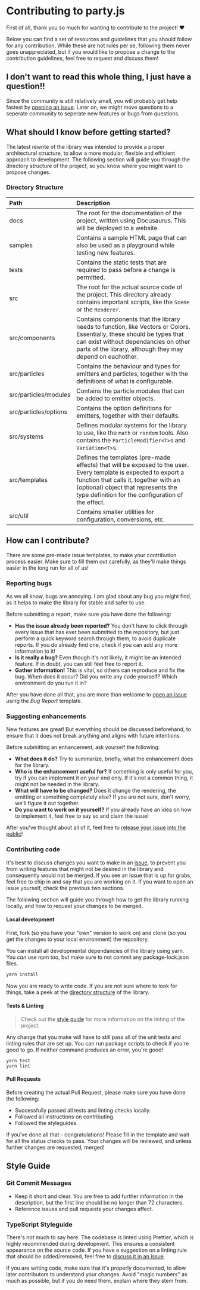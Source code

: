 # Contributing to party.js

First of all, thank you so much for wanting to contribute to the project! ❤

Below you can find a set of resources and guidelines that you should follow for any contribution. While these are not rules per se, following them never goes unappreciated, but if you would like to propose a change to the contribution guidelines, feel free to request and discuss them!

## I don't want to read this whole thing, I just have a question!!

Since the community is still relatively small, you will probably get help fastest by [opening an issue][issues]. Later on, we might move questions to a seperate community to seperate new features or bugs from questions.

## What should I know before getting started?

The latest rewrite of the library was intended to provide a proper architectural structure, to allow a more modular, flexible and efficient approach to development. The following section will guide you through the directory structure of the project, so you know where you might want to propose changes.

### Directory Structure

<!-- prettier-ignore -->
| Path | Description |
| :--- | :--- |
| docs | The root for the documentation of the project, written using Docusaurus. This will be deployed to a website. |
| samples | Contains a sample HTML page that can also be used as a playground while testing new features. |
| tests | Contains the static tests that are required to pass before a change is permitted. |
| src | The root for the actual source code of the project. This directory already contains important scripts, like the `Scene` or the `Renderer`. |
| src/components | Contains components that the library needs to function, like Vectors or Colors. Essentially, these should be types that can exist without dependancies on other parts of the library, although they may depend on eachother. |
| src/particles | Contains the behaviour and types for emitters and particles, together with the definitions of what is configurable. |
| src/particles/modules | Contains the particle modules that can be added to emitter objects. |
| src/particles/options | Contains the option definitions for emitters, together with their defaults. |
| src/systems | Defines modular systems for the library to use, like the `math` or `random` tools. Also contains the `ParticleModifier<T>`s and `Variation<T>`s. |
| src/templates | Defines the templates (pre-made effects) that will be exposed to the user. Every template is expected to export a function that calls it, together with an (optional) object that represents the type definition for the configuration of the effect. |
| src/util | Contains smaller utilities for configuration, conversions, etc. |

## How can I contribute?

There are some pre-made issue templates, to make your contribution process easier. Make sure to fill them out carefully, as they'll make things easier in the long run for all of us!

### Reporting bugs

As we all know, bugs are annoying. I am glad about any bug you might find, as it helps to make the library for stable and safer to use.

Before submitting a report, make sure you have done the following:

-   **Has the issue already been reported?** You don't have to click through every issue that has ever been submitted to the repository, but just perform a quick keyword search through them, to avoid duplicate reports. If you do already find one, check if you can add any more information to it!
-   **Is it really a bug?** Even though it's not likely, it might be an intended feature. If in doubt, you can still feel free to report it.
-   **Gather information!** This is vital, so others can reproduce and fix the bug. When does it occur? Did you write any code yourself? Which environment do you run it in?

After you have done all that, you are more than welcome to [open an issue][issues] using the _Bug Report_ template.

### Suggesting enhancements

New features are great! But everything should be discussed beforehand, to ensure that it does not break anything and aligns with future intentions.

Before submitting an enhancement, ask yourself the following:

-   **What does it do?** Try to summarize, briefly, what the enhancement does for the library.
-   **Who is the enhancement useful for?** If something is only useful for you, try if you can implement it on your end only. If it's not a common thing, it might not be needed in the library.
-   **What will have to be changed?** Does it change the rendering, the emitting or something completely else? If you are not sure, don't worry, we'll figure it out together.
-   **Do you want to work on it yourself?** If you already have an idea on how to implement it, feel free to say so and claim the issue!

After you've thought about all of it, feel free to [release your issue into the public][issues]!

### Contributing code

It's best to discuss changes you want to make in an [issue][issues], to prevent you from writing features that might not be desired in the library and consequently would not be merged. If you see an issue that is up for grabs, feel free to chip in and say that you are working on it. If you want to open an issue yourself, check the previous two sections.

The following section will guide you through how to get the library running locally, and how to request your changes to be merged.

#### Local development

First, fork (so you have your "own" version to work on) and clone (so you get the changes to your local environment) the repository.

You can install all developmental dependancies of the library using yarn. You _can_ use npm too, but make sure to not commit any package-lock.json files.

```sh
yarn install
```

Now you are ready to write code. If you are not sure where to look for things, take a peek at the [directory structure](#directory-structure) of the library.

#### Tests & Linting

> Check out the [style guide](#style-guide) for more information on the linting of the project.

Any change that you make will have to still pass all of the unit tests and linting rules that are set up. You can run package scripts to check if you're good to go. If neither command produces an error, you're good!

```
yarn test
yarn lint
```

#### Pull Requests

Before creating the actual Pull Request, please make sure you have done the following:

-   Successfully passed all tests and linting checks locally.
-   Followed all instructions on contributing.
-   Followed the styleguides.

If you've done all that - congratulations! Please fill in the template and wait for all the status checks to pass. Your changes will be reviewed, and unless further changes are requested, merged!

## Style Guide

### Git Commit Messages

-   Keep it short and clear. You are free to add further information in the description, but the first line should be no longer than 72 characters.
-   Reference issues and pull requests your changes affect.

### TypeScript Styleguide

There's not much to say here. The codebase is linted using Prettier, which is highly recommended during development. This ensures a consistent appearance on the source code. If you have a suggestion on a linting rule that should be added/removed, feel free to [discuss it in an issue][issues].

If you are writing code, make sure that it's properly documented, to allow later contributors to understand your changes. Avoid "magic numbers" as much as possible, but if you do need them, explain where they stem from.

[issues]: https://github.com/YilianSource/party-js/issues/new
